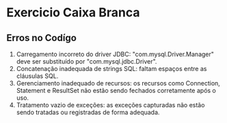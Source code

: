 # Exercicio Caixa Branca
<h2>Erros no Codígo</h2>
<ol>
  <li>Carregamento incorreto do driver JDBC: "com.mysql.Driver.Manager" deve ser substituído por "com.mysql.jdbc.Driver".</li>
  <li>Concatenação inadequada de strings SQL: faltam espaços entre as cláusulas SQL.</li>
  <li>Gerenciamento inadequado de recursos: os recursos como Connection, Statement e ResultSet não estão sendo fechados corretamente após o uso.</li>
  <li>Tratamento vazio de exceções: as exceções capturadas não estão sendo tratadas ou registradas de forma adequada.</li>
</ol>
